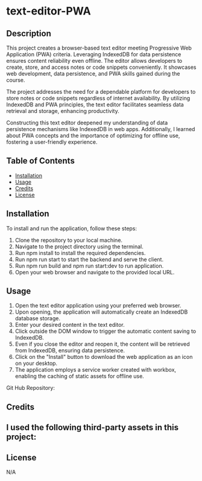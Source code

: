 # text-editor-PWA

## Description
This project creates a browser-based text editor meeting Progressive Web Application (PWA) criteria. Leveraging IndexedDB for data persistence ensures content reliability even offline. The editor allows developers to create, store, and access notes or code snippets conveniently. It showcases web development, data persistence, and PWA skills gained during the course.

The project addresses the need for a dependable platform for developers to store notes or code snippets regardless of internet availability. By utilizing IndexedDB and PWA principles, the text editor facilitates seamless data retrieval and storage, enhancing productivity.

Constructing this text editor deepened my understanding of data persistence mechanisms like IndexedDB in web apps. Additionally, I learned about PWA concepts and the importance of optimizing for offline use, fostering a user-friendly experience.

## Table of Contents
- [Installation](#installation)
- [Usage](#usage)
- [Credits](#credits)
- [License](#license)

## Installation
To install and run the application, follow these steps:
1. Clone the repository to your local machine.
2. Navigate to the project directory using the terminal.
3. Run npm install to install the required dependencies.
4. Run npm run start to start the backend and serve the client.
5. Run npm run build and npm run start:dev to run application.
6. Open your web browser and navigate to the provided local URL.

## Usage
1. Open the text editor application using your preferred web browser.
2. Upon opening, the application will automatically create an IndexedDB database storage.
3. Enter your desired content in the text editor.
4. Click outside the DOM window to trigger the automatic content saving to IndexedDB.
5. Even if you close the editor and reopen it, the content will be retrieved from IndexedDB, ensuring data persistence.
6. Click on the "Install" button to download the web application as an icon on your desktop.
7. The application employs a service worker created with workbox, enabling the caching of static assets for offline use.

Git Hub Repository:


## Credits
I used the following third-party assets in this project:
- 

## License
N/A